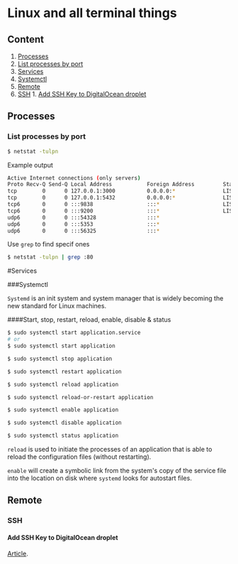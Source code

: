 
# Linux and all terminal things

## Content

1. [Processes](#processes)
  1. [List processes by port](#list-processes-by-port)
1. [Services](#services)
  1. [Systemctl](#systemctl)
1. [Remote](#remote)
  1. [SSH](#ssh)
    1. [Add SSH Key to DigitalOcean droplet](#add-ss-hey-to-digitalocean-droplet)

## Processes

### List processes by port

```bash
$ netstat -tulpn
```

Example output

```bash
Active Internet connections (only servers)
Proto Recv-Q Send-Q Local Address           Foreign Address         State       PID/Program name
tcp        0      0 127.0.0.1:3000          0.0.0.0:*               LISTEN      18042/ruby
tcp        0      0 127.0.0.1:5432          0.0.0.0:*               LISTEN      1046/postgres
tcp6       0      0 :::9838                 :::*                    LISTEN      22066/node
tcp6       0      0 :::9200                 :::*                    LISTEN      18624/java
udp6       0      0 :::54328                :::*                                18624/java
udp6       0      0 :::5353                 :::*                                2713/google-chrome-
udp6       0      0 :::56325                :::*                                796/avahi-daemon: r
```

Use `grep` to find specif ones

```bash
$ netstat -tulpn | grep :80
```

#Services

###Systemctl

`Systemd` is an init system and system manager that is widely becoming the new standard for Linux machines.

####Start, stop, restart, reload, enable, disable & status

```bash
$ sudo systemctl start application.service
# or
$ sudo systemctl start application

$ sudo systemctl stop application

$ sudo systemctl restart application

$ sudo systemctl reload application

$ sudo systemctl reload-or-restart application

$ sudo systemctl enable application

$ sudo systemctl disable application

$ sudo systemctl status application
```

`reload` is used to initiate the processes of an application that is able to reload the configuration files (without restarting).

`enable` will create a symbolic link from the system's copy of the service file into the location on disk where `systemd` looks for autostart files.

## Remote

### SSH

#### Add SSH Key to DigitalOcean droplet

[Article](https://www.digitalocean.com/community/tutorials/how-to-use-ssh-keys-with-digitalocean-droplets).
